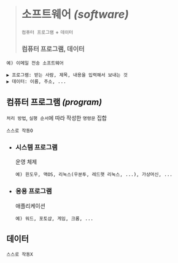 ># 소프트웨어 *(software)*
>`컴퓨터 프로그램` + `데이터`
>### 컴퓨터 프로그램, 데이터
```angular2html
예) 이메일 전송 소프트웨어

▶ 프로그램: 받는 사람, 제목, 내용을 입력해서 보내는 것
▶ 데이터: 이름, 주소, ...
```

## 컴퓨터 프로그램 *(program)*
`처리 방법`, `실행 순서`에 따라 작성한 `명령문` 집합
```
스스로 작동O
```

+ ### 시스템 프로그램 
    운영 체제
    ```
    예) 윈도우, 맥OS, 리눅스(우분투, 레드햇 리눅스, ...), 가상머신, ...
    ```
+ ### 응용 프로그램
    애플리케이션
    ```
    예) 워드, 포토샵, 게임, 크롬, ...
    ```

## 데이터
```
스스로 작동X
```